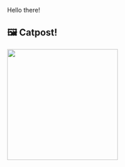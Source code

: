 Hello there!



## 🖼️ Catpost!

<sub>
    <img src="https://cdn2.thecatapi.com/images/413.jpg" height="256">
</sub>

